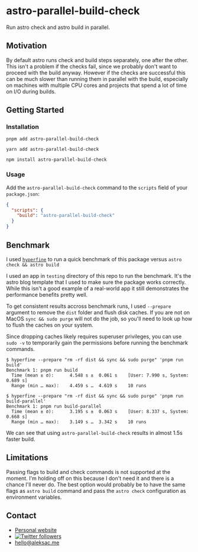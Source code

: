 # astro-parallel-build-check

Run astro check and astro build in parallel.

## Motivation

By default astro runs check and build steps separately, one after the other. This
isn't a problem if the checks fail, since we probably don't want to proceed with
the build anyway. However if the checks are successful this can be much slower
than running them in parallel with the build, especially on machines with multiple
CPU cores and projects that spend a lot of time on I/O during builds.

## Getting Started

### Installation

```shell
pnpm add astro-parallel-build-check
```
```shell
yarn add astro-parallel-build-check
```
```shell
npm install astro-parallel-build-check
```

### Usage

Add the `astro-parallel-build-check` command to the `scripts` field of your `package.json`:

```json
{
  "scripts": {
    "build": "astro-parallel-build-check"
  }
}
```

## Benchmark

I used [`hyperfine`](https://github.com/sharkdp/hyperfine) to run a quick benchmark
of this package versus `astro check && astro build`

I used an app in `testing` directory of this repo to run the benchmark. It's the
astro blog template that I used to make sure the package works correctly. While
this isn't a good example of a real-world app it still demonstrates the
performance benefits pretty well.

To get consistent results accross benchmark runs, I used `--prepare` argument to
remove the `dist` folder and flush disk caches. If you are not on MacOS `sync && sudo purge`
will not do the job, so you'll need to look up how to flush the caches on your system.

Since dropping caches likely requires superuser privileges, you can use `sudo -v`
to temporarily gain the permissions before running the benchmark commands.

```console
$ hyperfine --prepare "rm -rf dist && sync && sudo purge" 'pnpm run build'
Benchmark 1: pnpm run build
  Time (mean ± σ):      4.548 s ±  0.061 s    [User: 7.990 s, System: 0.689 s]
  Range (min … max):    4.459 s …  4.619 s    10 runs
```

```console
$ hyperfine --prepare "rm -rf dist && sync && sudo purge" 'pnpm run build-parallel'
Benchmark 1: pnpm run build-parallel
  Time (mean ± σ):      3.195 s ±  0.063 s    [User: 8.337 s, System: 0.668 s]
  Range (min … max):    3.149 s …  3.342 s    10 runs
```

We can see that using `astro-parallel-build-check` results in almost 1.5s faster build.

## Limitations

Passing flags to build and check commands is not supported at the moment. I'm
holding off on this because I don't need it and there is a chance I'll never do.
The best option would probably be to have the same flags as `astro build` command
and pass the `astro check` configuration as environment variables.

## Contact
- [Personal website](https://aleksac.me)
- <a target="_blank" href="http://twitter.com/aleksa_c_"><img alt='Twitter followers' src="https://img.shields.io/twitter/follow/aleksa_c_.svg?style=social"></a>
- hello@aleksac.me
